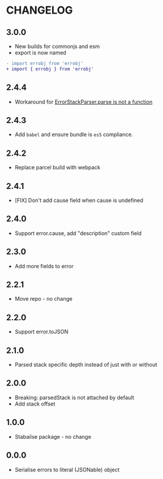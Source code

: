# CHANGELOG

## 3.0.0

- New builds for commonjs and esm
- export is now named

```diff
- import errobj from 'errobj'
+ import { errobj } from 'errobj'
```

## 2.4.4

- Workaround for [ErrorStackParser.parse is not a function](https://github.com/stacktracejs/error-stack-parser/issues/80)

## 2.4.3

- Add `babel` and ensure bundle is `es5` compliance.

## 2.4.2

- Replace parcel build with webpack

## 2.4.1

- [FIX] Don't add cause field when cause is undefined

## 2.4.0

- Support error.cause, add "description" custom field

## 2.3.0

- Add more fields to error

## 2.2.1

- Move repo - no change

## 2.2.0

- Support error.toJSON

## 2.1.0

- Parsed stack specific depth instead of just with or without

## 2.0.0

- Breaking: parsedStack is not attached by default
- Add stack offset

## 1.0.0

- Stabailse package - no change

## 0.0.0

- Serialise errors to literal (JSONable) object
